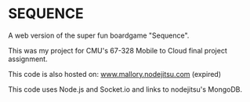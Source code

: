 SEQUENCE
========

A web version of the super fun boardgame "Sequence".

This was my project for CMU's 67-328 Mobile to Cloud final project assignment.

This code is also hosted on: www.mallory.nodejitsu.com (expired)

This code uses Node.js and Socket.io and links to nodejitsu's MongoDB.
